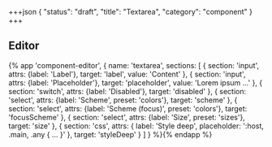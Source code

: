 +++json
{
  "status": "draft",
  "title": "Textarea",
  "category": "component"
}
+++

## Editor

{%
  app 'component-editor', {
    name: 'textarea',
    sections: [
      {
        section: 'input',
        attrs: {label: 'Label'},
        target: 'label',
        value: 'Content'
      },
      {
        section: 'input',
        attrs: {label: 'Placeholder'},
        target: 'placeholder',
        value: 'Lorem ipsum ...'
      },
      {
        section: 'switch',
        attrs: {label: 'Disabled'},
        target: 'disabled'
      },
      {
        section: 'select',
        attrs: {label: 'Scheme', preset: 'colors'},
        target: 'scheme'
      },
      {
        section: 'select',
        attrs: {label: 'Scheme (focus)', preset: 'colors'},
        target: 'focusScheme'
      },
      {
        section: 'select',
        attrs: {label: 'Size', preset: 'sizes'},
        target: 'size'
      },
      {
        section: 'css',
        attrs: {
          label: 'Style deep',
          placeholder: ':host, .main, .any { ... }'
        },
        target: 'styleDeep'
      }
    ]
  }
%}{% endapp %}
